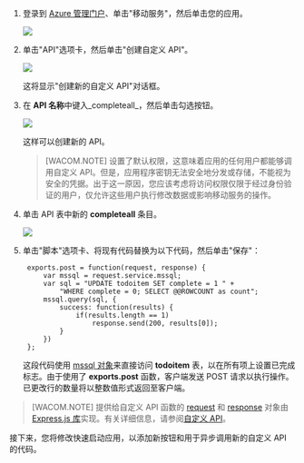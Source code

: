 

1. 登录到 [Azure 管理门户]、单击"移动服务"，然后单击您的应用。

	![](./media/mobile-services-create-custom-api/mobile-services-selection.png)

2. 单击"API"选项卡，然后单击"创建自定义 API"。

	![](./media/mobile-services-create-custom-api/mobile-custom-api-create.png)

	这将显示"创建新的自定义 API"对话框。

3. 在 **API 名称**中键入_completeall_，然后单击勾选按钮。

	![](./media/mobile-services-create-custom-api/mobile-custom-api-create-dialog2.png)

	这样可以创建新的 API。

	> [WACOM.NOTE] 设置了默认权限，这意味着应用的任何用户都能够调用自定义 API。但是，应用程序密钥无法安全地分发或存储，不能视为安全的凭据。出于这一原因，您应该考虑将访问权限仅限于经过身份验证的用户，仅允许这些用户执行修改数据或影响移动服务的操作。

4. 单击 API 表中新的 **completeall** 条目。

	![](./media/mobile-services-create-custom-api/mobile-custom-api-select2.png)

5. 单击"脚本"选项卡、将现有代码替换为以下代码，然后单击"保存"：

		exports.post = function(request, response) {
			var mssql = request.service.mssql;
			var sql = "UPDATE todoitem SET complete = 1 " + 
                "WHERE complete = 0; SELECT @@ROWCOUNT as count";
			mssql.query(sql, {
				success: function(results) {			
					if(results.length == 1)							
						response.send(200, results[0]);			
				}
			})
		};


	这段代码使用 [mssql 对象]来直接访问 **todoitem** 表，以在所有项上设置已完成标志。由于使用了 **exports.post** 函数，客户端发送 POST 请求以执行操作。已更改行的数量将以整数值形式返回至客户端。

> [WACOM.NOTE]
> 提供给自定义 API 函数的 <a href="http://msdn.microsoft.com/library/windowsazure/jj554218.aspx" target="_blank">request</a> 和 <a href="http://msdn.microsoft.com/library/windowsazure/dn303373.aspx" target="_blank">response</a> 对象由 <a href="http://go.microsoft.com/fwlink/p/?LinkId=309046" target="_blank">Express.js 库</a>实现。有关详细信息，请参阅<a href="http://msdn.microsoft.com/library/windowsazure/dn280974.aspx" target="_blank">自定义 API</a>。 

接下来，您将修改快速启动应用，以添加新按钮和用于异步调用新的自定义 API 的代码。

<!-- Anchors. -->

<!-- Images. -->

<!-- URLs. -->
[Azure 管理门户]: https://manage.windowsazure.cn/
[mssql 对象]: http://msdn.microsoft.com/library/windowsazure/jj554212.aspx

